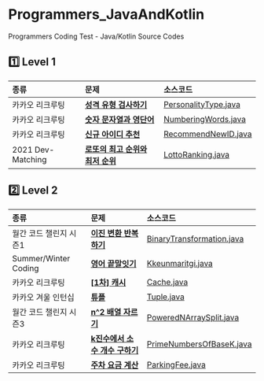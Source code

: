 # Programmers_JavaAndKotlin
Programmers Coding Test - Java/Kotlin Source Codes

## 1️⃣ Level 1
| 종류                  | 문제                                                                                      | 소스코드                                                                                                                 |
|:--------------------|:----------------------------------------------------------------------------------------|:---------------------------------------------------------------------------------------------------------------------|
| 카카오 리크루팅            | [**성격 유형 검사하기**](https://school.programmers.co.kr/learn/courses/30/lessons/118666)      | [PersonalityType.java](https://github.com/kevinlim17/Programmers_JavaAndKotlin/blob/master/src/PersonalityType.java) |
| 카카오 리크루팅            | [**숫자 문자열과 영단어**](https://school.programmers.co.kr/learn/courses/30/lessons/81301)      | [NumberingWords.java](https://github.com/kevinlim17/Programmers_JavaAndKotlin/blob/master/src/NumberingWords.java)   |
| 카카오 리크루팅            | [**신규 아이디 추천**](https://school.programmers.co.kr/learn/courses/30/lessons/72410)        | [RecommendNewID.java](https://github.com/kevinlim17/Programmers_JavaAndKotlin/blob/master/src/RecommendNewId.java)   |
| 2021 Dev-Matching   | [**로또의 최고 순위와 최저 순위**](https://school.programmers.co.kr/learn/courses/30/lessons/77484) | [LottoRanking.java](https://github.com/kevinlim17/Programmers_JavaAndKotlin/blob/master/src/LottoRanking.java)       |

## 2️⃣ Level 2
| 종류                   | 문제                                                                                       | 소스코드                                                                                                                                                |
|:---------------------|:-----------------------------------------------------------------------------------------|:----------------------------------------------------------------------------------------------------------------------------------------------------|
| 월간 코드 챌린지 시즌1        | [**이진 변환 반복하기**](https://school.programmers.co.kr/learn/courses/30/lessons/70129)        | [BinaryTransformation.java](https://github.com/kevinlim17/Programmers_JavaAndKotlin/blob/master/src/LevelTwo/BinaryTransformation.java)             |
| Summer/Winter Coding | [**영어 끝말잇기**](https://school.programmers.co.kr/learn/courses/30/lessons/12981)           | [Kkeunmaritgi.java](https://github.com/kevinlim17/Programmers_JavaAndKotlin/blob/master/src/LevelTwo/Kkeunmaritgi.java)                             |
| 카카오 리크루팅             | [**[1차] 캐시**](https://school.programmers.co.kr/learn/courses/30/lessons/17680)           | [Cache.java](https://github.com/kevinlim17/Programmers_JavaAndKotlin/blob/master/src/LevelTwo/Cache.java)                                           |
| 카카오 겨울 인턴십           | [**튜플**](https://school.programmers.co.kr/learn/courses/30/lessons/64065)                | [Tuple.java](https://github.com/kevinlim17/Programmers_JavaAndKotlin/blob/master/src/LevelTwo/Tuple.java)                                           |
| 월간 코드 챌린지 시즌3        | [**n^2 배열 자르기**](https://school.programmers.co.kr/learn/courses/30/lessons/87390)        | [PoweredNArraySplit.java](https://github.com/kevinlim17/Programmers_JavaAndKotlin/blob/master/src/LevelTwo/PoweredNArraySplit.java)                 |
| 카카오 리크루팅             | [**k진수에서 소수 개수 구하기**](https://school.programmers.co.kr/learn/courses/30/lessons/92335)   | [PrimeNumbersOfBaseK.java](https://github.com/kevinlim17/Programmers_JavaAndKotlin/blob/master/src/LevelTwo/PrimeNumbersOfBaseK.java)               |
| 카카오 리크루팅             | [**주차 요금 계산**](https://school.programmers.co.kr/learn/courses/30/lessons/92341)          | [ParkingFee.java](https://github.com/kevinlim17/Programmers_JavaAndKotlin/blob/master/src/LevelTwo/ParkingFee.java)                                 |